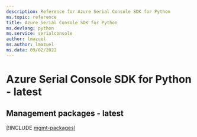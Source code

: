 ```yaml
---
description: Reference for Azure Serial Console SDK for Python
ms.topic: reference
title: Azure Serial Console SDK for Python
ms.devlang: python
ms.service: serialconsole
author: lmazuel
ms.author: lmazuel
ms.data: 09/02/2022
---
```

# Azure Serial Console SDK for Python - latest

## Management packages - latest
[!INCLUDE [mgmt-packages](serial-console-mgmt-index.md)]